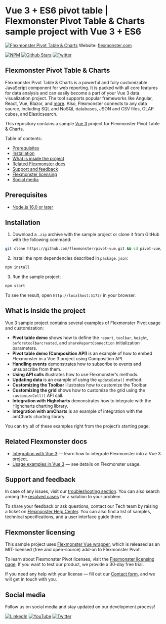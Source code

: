 # Vue 3 + ES6 pivot table | Flexmonster Pivot Table & Charts sample project with Vue 3 + ES6
[![Flexmonster Pivot Table & Charts](https://static.flexmonster.com/uploads/2023/09/08090612/vue.png)](https://www.flexmonster.com?r=sample_vue3)
Website: [flexmonster.com](https://www.flexmonster.com?r=sample_vue3)

[![NPM](https://img.shields.io/npm/v/vue-flexmonster)](https://www.npmjs.com/package/vue-flexmonster)
[![Github Stars](https://img.shields.io/github/stars/flexmonster?style=social)](https://github.com/flexmonster) [![Twitter](https://img.shields.io/twitter/follow/Flexmonster?style=social)](https://twitter.com/Flexmonster)

## Flexmonster Pivot Table & Charts
Flexmonster Pivot Table & Charts is a powerful and fully customizable JavaScript component for web reporting. It is packed with all core features for data analysis and can easily become a part of your Vue 3 data visualization project. The tool supports popular frameworks like Angular, React, Vue, Blazor, and [more](https://www.flexmonster.com/doc/available-tutorials-integration?r=sample_vue3). Also, Flexmonster connects to any data source, including SQL and NoSQL databases, JSON and CSV files, OLAP cubes, and Elasticsearch. 

This repository contains a sample [Vue 3](https://vuejs.org/) project for Flexmonster Pivot Table & Charts.

Table of contents:

* [Prerequisites](#prerequisites)
* [Installation](#installation)
* [What is inside the project](#what-is-inside-the-project)
* [Related Flexmonster docs](#related-flexmonster-docs)
* [Support and feedback](#support-and-feedback)
* [Flexmonster licensing](#flexmonster-licensing)
* [Social media](#social-media)

## Prerequisites

- [Node.js 16.0 or later](https://nodejs.org/en/)

## Installation 

1. Download a `.zip` archive with the sample project or clone it from GitHub with the following command:

```bash
git clone https://github.com/flexmonster/pivot-vue.git && cd pivot-vue/vue3/ES6
```

2. Install the npm dependencies described in `package.json`: 

```bash
npm install
```

3. Run the sample project: 

```bash
npm start 
```

To see the result, open `http://localhost:5173/` in your browser.

## What is inside the project

Vue 3 sample project contains several examples of Flexmonster Pivot usage and customization:

- **Pivot table demo** shows how to define the `report`, `toolbar`, `height`, `beforetoolbarcreated`, and `shareReportConnection` initialization parameters.
- **Pivot table demo (Composition API)** is an example of how to embed Flexmonster in a Vue 3 project using Composition API.
- **Handling events** demonstrates how to subscribe to events and unsubscribe from them. 
- **Using API calls** illustrates how to use Flexmonster's methods. 
- **Updating data** is an example of using the `updateData()` method.
- **Customizing the Toolbar** illustrates how to customize the Toolbar.
- **Customizing the grid** shows how to customize the grid using the `customizeCell()` API call.
- **Integration with Highcharts** demonstrates how to integrate with the Highcharts charting library.
- **Integration with amCharts** is an example of integration with the amCharts charting library.
  
You can try all of these examples right from the project’s starting page.

## Related Flexmonster docs

- [Integration with Vue 3](https://www.flexmonster.com/doc/integration-with-vue-3/?r=sample_vue3) — learn how to integrate Flexmonster into a Vue 3 project.
- [Usage examples in Vue 3](https://www.flexmonster.com/doc/usage-examples-vue-3/?r=sample_vue3) — see details on Flexmonster usage.

## Support and feedback

In case of any issues, visit our [troubleshooting section](https://www.flexmonster.com/doc/typical-errors?r=sample_vue3). You can also search among the [resolved cases](https://www.flexmonster.com/technical-support?r=sample_vue3) for a solution to your problem.

To share your feedback or ask questions, contact our Tech team by raising a ticket on [Flexmonster Help Center](https://www.flexmonster.com/help-center?r=sample_vue3). You can also find a list of samples, technical specifications, and a user interface guide there.

## Flexmonster licensing

This sample project uses [Flexmonster Vue wrapper](https://github.com/flexmonster/vue-flexmonster), which is released as an MIT-licensed (free and open-source) add-on to Flexmonster Pivot.

To learn about Flexmonster Pivot licenses, visit the [Flexmonster licensing page](https://www.flexmonster.com/pivot-table-editions-and-pricing?r=sample_vue3). 
If you want to test our product, we provide a 30-day free trial.

If you need any help with your license — fill out our [Contact form](https://www.flexmonster.com/contact-our-team?r=sample_vue3), and we will get in touch with you.

## Social media

Follow us on social media and stay updated on our development process!

[![LinkedIn](https://img.shields.io/badge/LinkedIn-blue?style=for-the-badge&logo=linkedin&logoColor=white)](https://linkedin.com/company/flexmonster) [![YouTube](https://img.shields.io/badge/YouTube-red?style=for-the-badge&logo=youtube&logoColor=white)](https://youtube.com/user/FlexMonsterPivot) [![Twitter](https://img.shields.io/badge/Twitter-blue?style=for-the-badge&logo=twitter&logoColor=white)](https://twitter.com/flexmonster)
